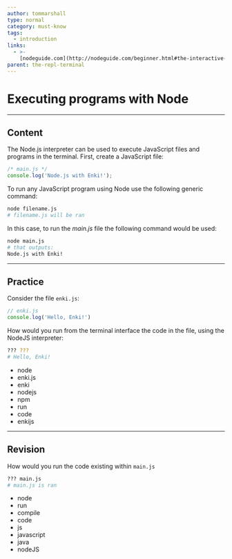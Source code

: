 ```yaml
---
author: tommarshall
type: normal
category: must-know
tags:
  - introduction
links:
  - >-
    [nodeguide.com](http://nodeguide.com/beginner.html#the-interactive-node.js-shell){website}
parent: the-repl-terminal
---
```


# Executing programs with Node


---

## Content

The Node.js interpreter can be used to execute JavaScript files and programs in the terminal. First, create a JavaScript file:

```javascript
/* main.js */
console.log('Node.js with Enki!');
```

To run any JavaScript program using Node use the following generic command:

```bash
node filename.js
# filename.js will be ran
```

In this case, to run the *main.js* file the following command would be used:

```bash
node main.js
# that outputs:
Node.js with Enki!
```


---

## Practice

Consider the file `enki.js`:

```javascript
// enki.js
console.log('Hello, Enki!')
```

How would you run from the terminal interface the code in the file, using the NodeJS interpreter:

```bash
??? ???
# Hello, Enki!
```

- node
- enki.js
- enki
- nodejs
- npm
- run
- code
- enkijs


---

## Revision

How would you run the code existing within `main.js`

```bash
??? main.js
# main.js is ran
```

- node
- run
- compile
- code
- js
- javascript
- java
- nodeJS
